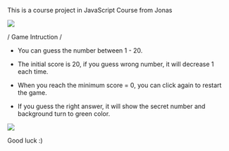This is a course project in JavaScript Course from Jonas

<img src="guess-me-game-outlook">

/ Game Intruction /

- You can guess the number between 1 - 20.
- The initial score is 20, if you guess wrong number, it will decrease 1 each time.

- When you reach the minimum score = 0, you can click again to restart the game.

- If you guess the right answer, it will show the secret number and background turn to green color.

<img src="guess-me-game-outlook-2">

Good luck :)
